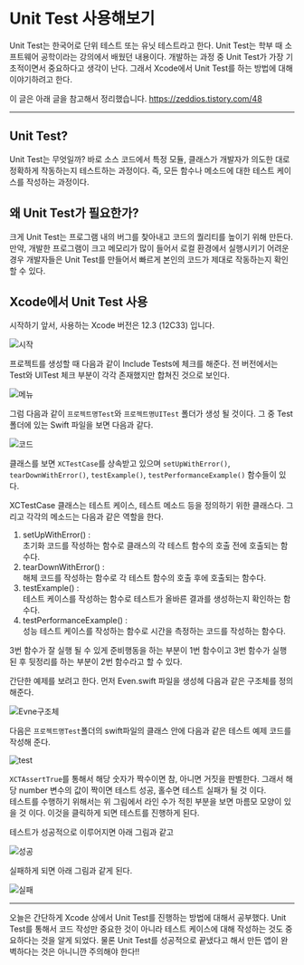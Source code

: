 # Unit Test 사용해보기

Unit Test는 한국어로 단위 테스트 또는 유닛 테스트라고 한다. Unit Test는 학부 때 소프트웨어 공학이라는 강의에서 배웠던 내용이다. 개발하는 과정 중 Unit Test가 가장 기초적이면서 중요하다고 생각이 난다. 그래서 Xcode에서 Unit Test를 하는 방법에 대해 이야기하려고 한다.

이 글은 아래 글을 참고해서 정리했습니다.
https://zeddios.tistory.com/48

---

## Unit Test?

Unit Test는 무엇일까? 바로 소스 코드에서 특정 모듈, 클래스가 개발자가 의도한 대로 정확하게 작동하는지 테스트하는 과정이다. 즉, 모든 함수나 메소드에 대한 테스트 케이스를 작성하는 과정이다.</br>

## 왜 Unit Test가 필요한가?

크게 Unit Test는 프로그램 내의 버그를 찾아내고 코드의 퀄리티를 높이기 위해 만든다. 만약, 개발한 프로그램이 크고 메모리가 많이 들어서 로컬 환경에서 실행시키기 어려운 경우 개발자들은 Unit Test를 만들어서 빠르게 본인의 코드가 제대로 작동하는지 확인할 수 있다.

## Xcode에서 Unit Test 사용

시작하기 앞서, 사용하는 Xcode 버전은 12.3 (12C33) 입니다.

![시작](https://user-images.githubusercontent.com/41609708/103275921-9088a480-4a08-11eb-9c8b-49a370b44b5c.jpg)

프로젝트를 생성할 때 다음과 같이 Include Tests에 체크를 해준다. 전 버전에서는 Test와 UITest 체크 부분이 각각 존재했지만 합쳐진 것으로 보인다.

![메뉴](https://user-images.githubusercontent.com/41609708/103275955-a5fdce80-4a08-11eb-8193-ed22a1703d9e.jpg)

그럼 다음과 같이 `프로젝트명Test`와 `프로젝트명UITest` 폴더가 생성 될 것이다. 그 중 Test폴더에 있는 Swift 파일을 보면 다음과 같다.

![코드](https://user-images.githubusercontent.com/41609708/103275956-a72efb80-4a08-11eb-9823-678e6175db64.jpg)

클래스를 보면 `XCTestCase`를 상속받고 있으며 `setUpWithError()`, `tearDownWithError()`, `testExample()`, `testPerformanceExample()` 함수들이 있다.

XCTestCase 클래스는 테스트 케이스,
테스트 메소드 등을 정의하기 위한 클래스다. 그리고 각각의 메소드는 다음과 같은 역할을 한다.

1. setUpWithError() :  
   초기화 코드를 작성하는 함수로 클래스의 각 테스트 함수의 호출 전에 호출되는 함수다.
2. tearDownWithError() :  
   해체 코드를 작성하는 함수로 각 테스트 함수의 호출 후에 호출되는 함수다.
3. testExample() :  
   테스트 케이스를 작성하는 함수로 테스트가 올바른 결과를 생성하는지 확인하는 함수다.
4. testPerformanceExample() :  
   성능 테스트 케이스를 작성하는 함수로 시간을 측정하는 코드를 작성하는 함수다.

3번 함수가 잘 실행 될 수 있게 준비행동을 하는 부분이 1번 함수이고 3번 함수가 실행 된 후 뒷정리를 하는 부분이 2번 함수라고 할 수 있다.

간단한 예제를 보려고 한다. 먼저 Even.swift 파일을 생성헤 다음과 같은 구조체를 정의해준다.

![Evne구조체](https://user-images.githubusercontent.com/41609708/103275959-a8f8bf00-4a08-11eb-9ce9-97f9be35aea6.jpg)

다음은 `프로젝트명Test`폴더의 swift파일의 클래스 안에 다음과 같은 테스트 예제 코드를 작성해 준다.

![test](https://user-images.githubusercontent.com/41609708/103275965-aa29ec00-4a08-11eb-80b9-8cf73d5f96ec.jpg)

`XCTAssertTrue`를 통해서 해당 숫자가 짝수이면 참, 아니면 거짓을 판별한다. 그래서 해당 number 변수의 값이 짝이면 테스트 성공, 홀수면 테스트 실패가 될 것 이다.  
테스트를 수행하기 위해서는 위 그림에서 라인 수가 적힌 부분을 보면 마름모 모양이 있을 것 이다. 이것을 클릭하게 되면 테스트를 진행하게 된다.

테스트가 성공적으로 이루어지면 아래 그림과 같고

![성공](https://user-images.githubusercontent.com/41609708/103275962-a9915580-4a08-11eb-80b1-36504d0203e5.jpg)

실패하게 되면 아래 그림과 같게 된다.

![실패](https://user-images.githubusercontent.com/41609708/103275961-a8f8bf00-4a08-11eb-9306-c0df06fca446.jpg)

---

오늘은 간단하게 Xcode 상에서 Unit Test를 진행하는 방법에 대해서 공부했다. Unit Test를 통해서 코드 작성만 중요한 것이 아니라 테스트 케이스에 대해 작성하는 것도 중요하다는 것을 알게 되었다. 물론 Unit Test를 성공적으로 끝냈다고 해서 만든 앱이 완벽하다는 것은 아니니깐 주의해야 한다!!
